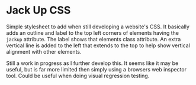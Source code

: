 Jack Up CSS
===========

Simple stylesheet to add when still developing a website's CSS.  It basically
adds an outline and label to the top left corners of elements having the
`jackup` attribute.  The label shows that elements class attribute.  An extra
vertical line is added to the left that extends to the top to help show
vertical alignment with other elements.

Still a work in progress as I further develop this.  It seems like it may be
useful, but is far more limited then simply using a browsers web inspector
tool.  Could be useful when doing visual regression testing.

